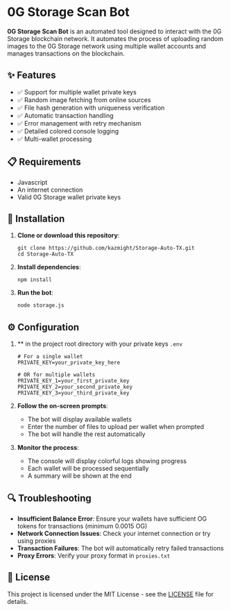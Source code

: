 # 0G Storage Scan Bot


**0G Storage Scan Bot** is an automated tool designed to interact with the 0G Storage blockchain network. It automates the process of uploading random images to the 0G Storage network using multiple wallet accounts and manages transactions on the blockchain.

## ✨ Features

- ✅ Support for multiple wallet private keys
- ✅ Random image fetching from online sources
- ✅ File hash generation with uniqueness verification
- ✅ Automatic transaction handling
- ✅ Error management with retry mechanism
- ✅ Detailed colored console logging
- ✅ Multi-wallet processing

## 📋 Requirements

- Javascript
- An internet connection
- Valid 0G Storage wallet private keys

## 🚀 Installation


1. **Clone or download this repository**:
   ```
   git clone https://github.com/kazmight/Storage-Auto-TX.git
   cd Storage-Auto-TX
   ```

2. **Install dependencies**:
   ```
   npm install
   ```


3. **Run the bot**:
   ```bash
   node storage.js
   ```


## ⚙️ Configuration

1. ** in the project root directory with your private keys `.env`
   ```
   # For a single wallet
   PRIVATE_KEY=your_private_key_here

   # OR for multiple wallets
   PRIVATE_KEY_1=your_first_private_key
   PRIVATE_KEY_2=your_second_private_key
   PRIVATE_KEY_3=your_third_private_key
   ```

3. **Follow the on-screen prompts**:
   - The bot will display available wallets
   - Enter the number of files to upload per wallet when prompted
   - The bot will handle the rest automatically

4. **Monitor the process**:
   - The console will display colorful logs showing progress
   - Each wallet will be processed sequentially
   - A summary will be shown at the end

## 🔍 Troubleshooting

- **Insufficient Balance Error**: Ensure your wallets have sufficient OG tokens for transactions (minimum 0.0015 OG)
- **Network Connection Issues**: Check your internet connection or try using proxies
- **Transaction Failures**: The bot will automatically retry failed transactions
- **Proxy Errors**: Verify your proxy format in `proxies.txt`

## 📄 License

This project is licensed under the MIT License - see the [LICENSE](LICENSE) file for details.

